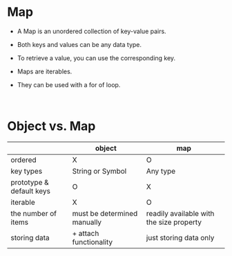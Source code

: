 # Map

- A Map is an unordered collection of key-value pairs.

- Both keys and values can be any data type.

- To retrieve a value, you can use the corresponding key.

- Maps are iterables.

- They can be used with a for of loop.

<br>

# Object vs. Map

|                          | object                      | map                                      |
| ------------------------ | --------------------------- | ---------------------------------------- |
| ordered                  | X                           | O                                        |
| key types                | String or Symbol            | Any type                                 |
| prototype & default keys | O                           | X                                        |
| iterable                 | X                           | O                                        |
| the number of items      | must be determined manually | readily available with the size property |
| storing data             | + attach functionality      | just storing data only                   |
